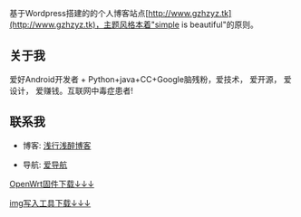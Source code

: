 
基于Wordpress搭建的的个人博客站点[http://www.gzhzyz.tk](http://www.gzhzyz.tk)，主题风格本着"simple is beautiful"的原则。

## 关于我

爱好Android开发者 + Python+java+CC+Google脑残粉，爱技术， 爱开源， 爱设计， 爱赚钱。互联网中毒症患者!

## 联系我

* 博客: [浅行浅醉博客](https://www.gzhzyz.tk)

* 导航: [爱导航](http://www.idaohang.ml)

[OpenWrt固件下载↓↓↓](https://qianxingqianzuicloud.coding.net/api/share/download/0d0c2a06-2c74-4db8-94e0-120556b6dbe1)

[img写入工具下载↓↓↓](https://qianxingqianzuicloud.coding.net/api/share/download/593e6d78-8e94-4733-9899-b5bc13f52daf)

